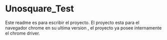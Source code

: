 # Unosquare_Test
Este readme es para escribir el proyecto. El proyecto esta para el navegador chrome en su ultima version , el proyecto ya posee internamente el chrome driver.

